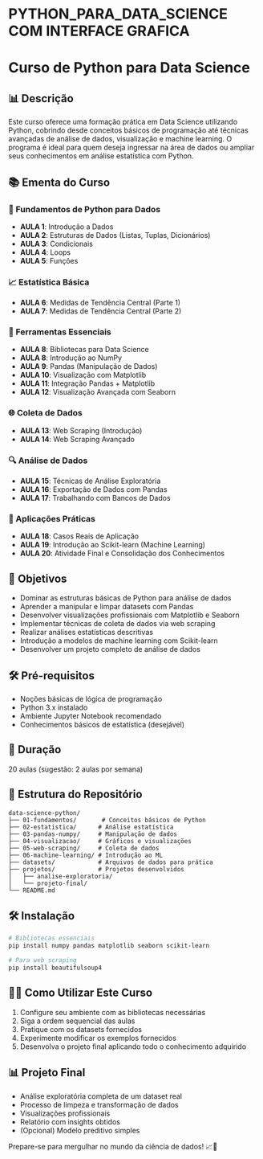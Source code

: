 # PYTHON_PARA_DATA_SCIENCE COM INTERFACE GRAFICA

# Curso de Python para Data Science

## 📊 Descrição
Este curso oferece uma formação prática em Data Science utilizando Python, cobrindo desde conceitos básicos de programação até técnicas avançadas de análise de dados, visualização e machine learning. O programa é ideal para quem deseja ingressar na área de dados ou ampliar seus conhecimentos em análise estatística com Python.

## 📚 Ementa do Curso

### 🐍 Fundamentos de Python para Dados
- **AULA 1**: Introdução a Dados
- **AULA 2**: Estruturas de Dados (Listas, Tuplas, Dicionários)
- **AULA 3**: Condicionais
- **AULA 4**: Loops
- **AULA 5**: Funções

### 📈 Estatística Básica
- **AULA 6**: Medidas de Tendência Central (Parte 1)
- **AULA 7**: Medidas de Tendência Central (Parte 2)

### 🧰 Ferramentas Essenciais
- **AULA 8**: Bibliotecas para Data Science
- **AULA 8**: Introdução ao NumPy
- **AULA 9**: Pandas (Manipulação de Dados)
- **AULA 10**: Visualização com Matplotlib
- **AULA 11**: Integração Pandas + Matplotlib
- **AULA 12**: Visualização Avançada com Seaborn

### 🌐 Coleta de Dados
- **AULA 13**: Web Scraping (Introdução)
- **AULA 14**: Web Scraping Avançado

### 🔍 Análise de Dados
- **AULA 15**: Técnicas de Análise Exploratória
- **AULA 16**: Exportação de Dados com Pandas
- **AULA 17**: Trabalhando com Bancos de Dados

### 🚀 Aplicações Práticas
- **AULA 18**: Casos Reais de Aplicação
- **AULA 19**: Introdução ao Scikit-learn (Machine Learning)
- **AULA 20**: Atividade Final e Consolidação dos Conhecimentos

## 🎯 Objetivos
- Dominar as estruturas básicas de Python para análise de dados
- Aprender a manipular e limpar datasets com Pandas
- Desenvolver visualizações profissionais com Matplotlib e Seaborn
- Implementar técnicas de coleta de dados via web scraping
- Realizar análises estatísticas descritivas
- Introdução a modelos de machine learning com Scikit-learn
- Desenvolver um projeto completo de análise de dados

## 🛠️ Pré-requisitos
- Noções básicas de lógica de programação
- Python 3.x instalado
- Ambiente Jupyter Notebook recomendado
- Conhecimentos básicos de estatística (desejável)

## 📅 Duração
20 aulas (sugestão: 2 aulas por semana)

## 📂 Estrutura do Repositório
```
data-science-python/
├── 01-fundamentos/       # Conceitos básicos de Python
├── 02-estatistica/      # Análise estatística
├── 03-pandas-numpy/     # Manipulação de dados
├── 04-visualizacao/     # Gráficos e visualizações
├── 05-web-scraping/     # Coleta de dados
├── 06-machine-learning/ # Introdução ao ML
├── datasets/            # Arquivos de dados para prática
├── projetos/            # Projetos desenvolvidos
│   ├── analise-exploratoria/
│   └── projeto-final/
└── README.md
```

## 🛠️ Instalação
```bash
# Bibliotecas essenciais
pip install numpy pandas matplotlib seaborn scikit-learn

# Para web scraping
pip install beautifulsoup4 


```

## 👨‍💻 Como Utilizar Este Curso
1. Configure seu ambiente com as bibliotecas necessárias
2. Siga a ordem sequencial das aulas
3. Pratique com os datasets fornecidos
4. Experimente modificar os exemplos fornecidos
5. Desenvolva o projeto final aplicando todo o conhecimento adquirido

## 📊 Projeto Final
- Análise exploratória completa de um dataset real
- Processo de limpeza e transformação de dados
- Visualizações profissionais
- Relatório com insights obtidos
- (Opcional) Modelo preditivo simples

Prepare-se para mergulhar no mundo da ciência de dados! 📈🐍
